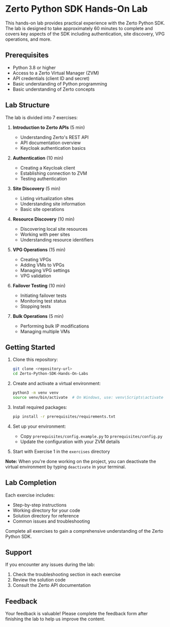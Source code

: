 # Zerto Python SDK Hands-On Lab

This hands-on lab provides practical experience with the Zerto Python SDK. The lab is designed to take approximately 60 minutes to complete and covers key aspects of the SDK including authentication, site discovery, VPG operations, and more.

## Prerequisites

- Python 3.8 or higher
- Access to a Zerto Virtual Manager (ZVM)
- API credentials (client ID and secret)
- Basic understanding of Python programming
- Basic understanding of Zerto concepts

## Lab Structure

The lab is divided into 7 exercises:

1. **Introduction to Zerto APIs** (5 min)
   - Understanding Zerto's REST API
   - API documentation overview
   - Keycloak authentication basics

2. **Authentication** (10 min)
   - Creating a Keycloak client
   - Establishing connection to ZVM
   - Testing authentication

3. **Site Discovery** (5 min)
   - Listing virtualization sites
   - Understanding site information
   - Basic site operations

4. **Resource Discovery** (10 min)
   - Discovering local site resources
   - Working with peer sites
   - Understanding resource identifiers

5. **VPG Operations** (15 min)
   - Creating VPGs
   - Adding VMs to VPGs
   - Managing VPG settings
   - VPG validation

6. **Failover Testing** (10 min)
   - Initiating failover tests
   - Monitoring test status
   - Stopping tests

7. **Bulk Operations** (5 min)
   - Performing bulk IP modifications
   - Managing multiple VMs

## Getting Started

1. Clone this repository:
   ```bash
   git clone <repository-url>
   cd Zerto-Python-SDK-Hands-On-Labs
   ```

2. Create and activate a virtual environment:
   ```bash
   python3 -m venv venv
   source venv/bin/activate  # On Windows, use: venv\Scripts\activate
   ```

3. Install required packages:
   ```bash
   pip install -r prerequisites/requirements.txt
   ```

4. Set up your environment:
   - Copy `prerequisites/config.example.py` to `prerequisites/config.py`
   - Update the configuration with your ZVM details

5. Start with Exercise 1 in the `exercises` directory

**Note:** When you're done working on the project, you can deactivate the virtual environment by typing `deactivate` in your terminal.

## Lab Completion

Each exercise includes:
- Step-by-step instructions
- Working directory for your code
- Solution directory for reference
- Common issues and troubleshooting

Complete all exercises to gain a comprehensive understanding of the Zerto Python SDK.

## Support

If you encounter any issues during the lab:
1. Check the troubleshooting section in each exercise
2. Review the solution code
3. Consult the Zerto API documentation

## Feedback

Your feedback is valuable! Please complete the feedback form after finishing the lab to help us improve the content. 